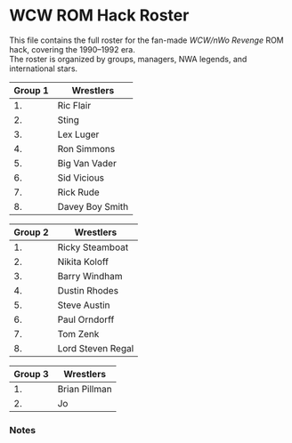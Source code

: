# WCW ROM Hack Roster

This file contains the full roster for the fan-made *WCW/nWo Revenge* ROM hack, covering the 1990–1992 era.  
The roster is organized by groups, managers, NWA legends, and international stars.

| Group 1 | Wrestlers               |
|---------|------------------------|
| 1.      | Ric Flair              |
| 2.      | Sting                  |
| 3.      | Lex Luger              |
| 4.      | Ron Simmons            |
| 5.      | Big Van Vader          |
| 6.      | Sid Vicious            |
| 7.      | Rick Rude              |
| 8.      | Davey Boy Smith        |

| Group 2 | Wrestlers               |
|---------|------------------------|
| 1.      | Ricky Steamboat        |
| 2.      | Nikita Koloff          |
| 3.      | Barry Windham          |
| 4.      | Dustin Rhodes          |
| 5.      | Steve Austin           |
| 6.      | Paul Orndorff          |
| 7.      | Tom Zenk               |
| 8.      | Lord Steven Regal      |

| Group 3 | Wrestlers               |
|---------|------------------------|
| 1.      | Brian Pillman          |
| 2.      | Jo




### Notes
